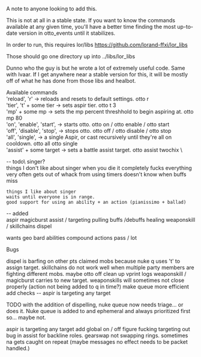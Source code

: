 A note to anyone looking to add this.

This is not at all in a stable state. If you want to know the commands available at any given time, you'll have a better time
finding the most up-to-date version in otto_events until it stabilizes.

In order to run, this requires lor/libs  https://github.com/lorand-ffxi/lor_libs

Those should go one directory up into ../libs/lor_libs

Dunno who the guy is but he wrote a lot of extremely useful code. Same with Ivaar. If I get anywhere near a stable version for this, it will be mostly 
off of what he has done from those libs and healbot.

Available commands\
    'reload', 'r'               -> reloads and resets to default settings.                otto r\
    'tier', 't' + some tier     -> sets aspir tier.                                       otto t 3\
    'mp' + some mp              -> sets the mp percent threshhold to begin aspiring at.   otto mp 80\
    'on', 'enable', 'start',    -> starts otto.                                           otto on / otto enable / otto start\
    'off', 'disable', 'stop',   -> stops otto.                                            otto off / otto disable / otto stop\
    'all', 'single',            -> a single Aspir, or cast recursively 
                                   until they're all on cooldown. otto all                otto single\
    'assist' + some target      -> sets a battle assist target.                           otto assist twochix \



-- todo\ 
singer?\
    things I don't like about singer
    when you die it completely fucks everything
    very often gets out of whack from using timers
    doesn't know when buffs miss
    
    things I like about singer
    waits until everyone is in range.
    good support for using an ability + an action (pianissimo + ballad)

-- added\
aspir
magicburst
assist / targeting
pulling
buffs /debuffs
healing
weaponskill / skillchains
dispel

wants
geo
bard
abilities
compound actions
pass / lot

Bugs

dispel is barfing on other pts claimed mobs because nuke q uses 't' to assign target.
skillchains do not work well when multiple party members are fighting different mobs.
maybe otto off 
clean up vprint logs
weaponskill / magicburst carries to new target.
weaponskills will sometimes not close properly (action not being added to q in time?)
make queue more efficient
add checks -- aspir is targeting any target

TODO
with the addition of dispelling, nuke queue now needs triage... or does it. Nuke queue is added to and ephemeral and always prioritized first so... maybe not.

aspir is targeting any target
add global on / off
figure fucking targeting out
bug in assist for backline roles.
gearswap not swapping rings.
sometimes na gets caught on repeat (maybe messages no effect needs to be packet handled.)
